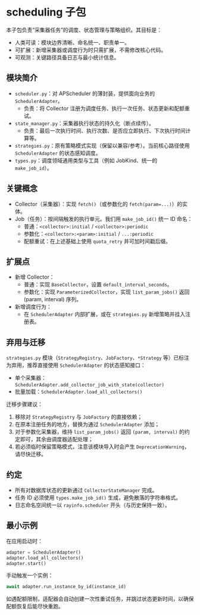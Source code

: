 # scheduling 子包

本子包负责“采集器任务”的调度、状态管理与策略组织。其目标是：
- 人类可读：模块边界清晰、命名统一、职责单一。
- 可扩展：新增采集器或调度行为时只需扩展，不需修改核心代码。
- 可观测：关键路径具备日志与最小统计信息。

## 模块简介

- `scheduler.py`：对 APScheduler 的薄封装，提供面向业务的 `SchedulerAdapter`。
  - 负责：将 Collector 注册为调度任务、执行一次任务、状态更新和配额重试。
- `state_manager.py`：采集器执行状态的持久化（断点续传）。
  - 负责：最后一次执行时间、执行次数、是否应立即执行、下次执行时间计算等。
- `strategies.py`：原有策略模式实现（保留以兼容/参考）。当前核心路径使用 `SchedulerAdapter` 的状态感知调度。
- `types.py`：调度领域通用类型与工具（例如 JobKind、统一的 `make_job_id`）。

## 关键概念

- Collector（采集器）：实现 `fetch()`（或参数化的 `fetch(param=...)`）的实体。
- Job（任务）：按间隔触发的执行单元。我们用 `make_job_id()` 统一 ID 命名：
  - 普通：`<collector>:initial` / `<collector>:periodic`
  - 参数化：`<collector>:<param>:initial` / `...:periodic`
  - 配额重试：在上述基础上使用 `quota_retry` 并可加时间戳后缀。

## 扩展点

- 新增 Collector：
  - 普通：实现 `BaseCollector`，设置 `default_interval_seconds`。
  - 参数化：实现 `ParameterizedCollector`，实现 `list_param_jobs()` 返回 (param, interval) 序列。
- 新增调度行为：
  - 在 `SchedulerAdapter` 内部扩展，或在 `strategies.py` 新增策略并挂入注册表。

## 弃用与迁移

`strategies.py` 模块（`StrategyRegistry`、`JobFactory`、`*Strategy` 等）已标注为弃用，推荐直接使用 `SchedulerAdapter` 的状态感知接口：

- 单个采集器：`SchedulerAdapter.add_collector_job_with_state(collector)`
- 批量加载：`SchedulerAdapter.load_all_collectors()`

迁移步骤建议：
1. 移除对 `StrategyRegistry` 与 `JobFactory` 的直接依赖；
2. 在原本注册任务的地方，替换为通过 `SchedulerAdapter` 添加；
3. 对于参数化采集器，维持 `list_param_jobs()` 返回 `(param, interval)` 的约定即可，其余由调度器适配处理；
4. 若必须临时保留策略模式，注意该模块导入时会产生 `DeprecationWarning`，请尽快迁移。

## 约定

- 所有对数据库状态的更新通过 `CollectorStateManager` 完成。
- 任务 ID 必须使用 `types.make_job_id()` 生成，避免散落的字符串格式。
- 日志命名空间统一以 `rayinfo.scheduler` 开头（与历史保持一致）。

## 最小示例

在应用启动时：

```python
adapter = SchedulerAdapter()
adapter.load_all_collectors()
adapter.start()
```

手动触发一个实例：

```python
await adapter.run_instance_by_id(instance_id)
```

如遇配额限制，适配器会自动创建一次性重试任务，并跳过状态更新时间，以确保配额恢复后能尽快重跑。